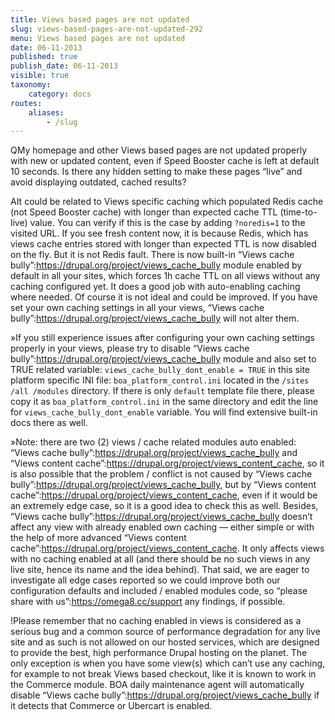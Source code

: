 ```yaml
---
title: Views based pages are not updated
slug: views-based-pages-are-not-updated-292
menu: Views based pages are not updated
date: 06-11-2013
published: true
publish_date: 06-11-2013
visible: true
taxonomy:
    category: docs
routes:
    aliases:
        - /slug
---
```


<a name="debug-q"></a>

QMy homepage and other Views based pages are not updated properly with new or updated content, even if Speed Booster cache is left at default 10 seconds. Is there any hidden setting to make these pages “live” and avoid displaying outdated, cached results?

<a name="debug-a"></a>

AIt could be related to Views specific caching which populated Redis cache (not Speed Booster cache) with longer than expected cache TTL (time-to-live) value. You can verify if this is the case by adding `?noredis=1` to the visited URL. If you see fresh content now, it is because Redis, which has views cache entries stored with longer than expected TTL is now disabled on the fly. But it is not Redis fault. There is now built-in “Views cache bully”:https://drupal.org/project/views_cache_bully module enabled by default in all your sites, which forces 1h cache TTL on all views without any caching configured yet. It does a good job with auto-enabling caching where needed. Of course it is not ideal and could be improved. If you have set your own caching settings in all your views, “Views cache bully”:https://drupal.org/project/views_cache_bully will not alter them.

<a name="debug-b"></a>

»If you still experience issues after configuring your own caching settings properly in your views, please try to disable “Views cache bully”:https://drupal.org/project/views_cache_bully module and also set to TRUE related variable: `views_cache_bully_dont_enable = TRUE` in this site platform specific INI file: `boa_platform_control.ini` located in the `/sites /all /modules` directory. If there is only `default` template file there, please copy it as `boa_platform_control.ini` in the same directory and edit the line for `views_cache_bully_dont_enable` variable. You will find extensive built-in docs there as well.

<a name="debug-c"></a>

»Note: there are two (2) views / cache related modules auto enabled: “Views cache bully”:https://drupal.org/project/views_cache_bully and “Views content cache”:https://drupal.org/project/views_content_cache, so it is also possible that the problem / conflict is not caused by “Views cache bully”:https://drupal.org/project/views_cache_bully, but by “Views content cache”:https://drupal.org/project/views_content_cache, even if it would be an extremely edge case, so it is a good idea to check this as well. Besides, “Views cache bully”:https://drupal.org/project/views_cache_bully doesn’t affect any view with already enabled own caching — either simple or with the help of more advanced “Views content cache”:https://drupal.org/project/views_content_cache. It only affects views with no caching enabled at all (and there should be no such views in any live site, hence its name and the idea behind). That said, we are eager to investigate all edge cases reported so we could improve both our configuration defaults and included / enabled modules code, so “please share with us”:https://omega8.cc/support any findings, if possible.

<a name="debug-d"></a>

!Please remember that no caching enabled in views is considered as a serious bug and a common source of performance degradation for any live site and as such is not allowed on our hosted services, which are designed to provide the best, high performance Drupal hosting on the planet. The only exception is when you have some view(s) which can’t use any caching, for example to not break Views based checkout, like it is known to work in the Commerce module. BOA daily maintenance agent will automatically disable “Views cache bully”:https://drupal.org/project/views_cache_bully if it detects that Commerce or Ubercart is enabled.